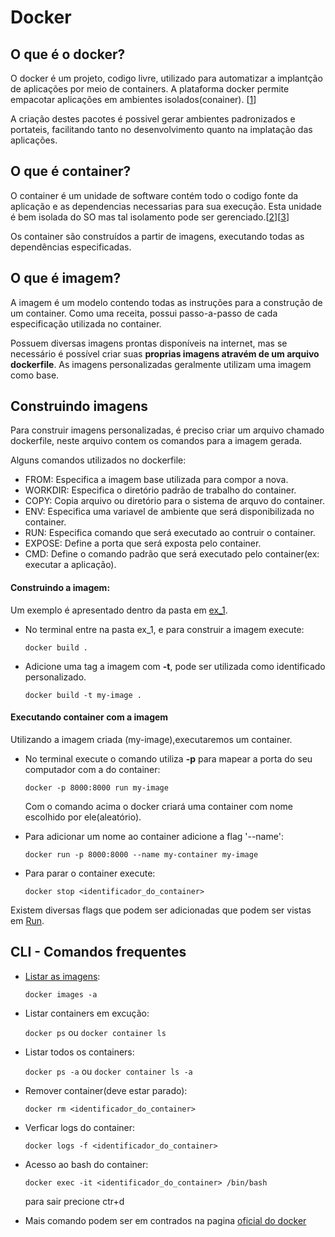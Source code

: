 # Docker

## O que é o docker?
  O docker é um projeto, codigo livre, utilizado para automatizar a implantção de aplicações por meio de containers. A plataforma docker permite empacotar aplicações em ambientes isolados(conainer). [[1](https://docs.docker.com/get-started/overview/]#the-docker-platform)]

  A criação destes pacotes é possivel gerar ambientes padronizados e portateis, facilitando tanto no desenvolvimento quanto na implatação das aplicações.

## O que é container?
  
  O container é um unidade de software contém todo o codigo fonte da aplicação e as dependencias necessarias para sua execução. Esta unidade é bem isolada do SO mas tal isolamento pode ser gerenciado.[[2](https://www.docker.com/resources/what-container/)][[3](https://docs.docker.com/get-started/overview/#the-docker-platform)]

  Os container são construídos a partir de imagens, executando todas as dependências especificadas.

## O que é imagem?
  A imagem é um modelo contendo todas as instruções para a construção de um container. Como uma receita, possui passo-a-passo de cada especificação utilizada no container.

  Possuem diversas imagens prontas disponíveis na internet, mas se necessário é possível criar suas **proprias imagens atravém de um arquivo dockerfile**. As imagens personalizadas geralmente utilizam uma imagem como base.

## Construindo imagens
  Para construir imagens personalizadas, é preciso criar um arquivo chamado dockerfile, neste arquivo contem os comandos para a imagem gerada.

  Alguns comandos utilizados no dockerfile:

  * FROM: Especifica a imagem base utilizada para compor a nova.
  * WORKDIR: Especifica o diretório padrão de trabalho do container.
  * COPY: Copia arquivo ou diretório para o sistema de arquvo do container.
  * ENV: Especifica uma variavel de ambiente que será disponibilizada no container.
  * RUN: Especifica comando que será executado ao contruir o container.
  * EXPOSE: Define a porta que será exposta pelo container.
  * CMD: Define o comando padrão que será executado pelo container(ex: executar a aplicação).

  #### Construindo a imagem:
  Um exemplo é apresentado dentro da pasta em [ex_1]().
  
  * No terminal entre na pasta ex_1, e para construir a imagem execute:
  
    `docker build .`

  * Adicione uma tag a imagem com **-t**, pode ser utilizada como identificado personalizado.

    `docker build -t my-image .`

  #### Executando container com a imagem

  Utilizando a imagem criada (my-image),executaremos um container.

  * No terminal execute o comando utiliza **-p** para mapear a porta do seu computador com a do container:

    `docker -p 8000:8000 run my-image`
  
    Com o comando acima o docker criará uma container com nome escolhido por ele(aleatório).

  * Para adicionar um nome ao container adicione a flag '--name':

    `docker run -p 8000:8000 --name my-container my-image`
  
  * Para parar o container execute:

    `docker stop <identificador_do_container>`
  
  Existem diversas flags que podem ser adicionadas que podem ser vistas em [Run](https://docs.docker.com/engine/reference/commandline/run/).
  
## CLI - Comandos frequentes
  * [Listar as imagens](https://docs.docker.com/engine/reference/commandline/images/):

    `docker images -a`

  * Listar containers em excução:

    `docker ps` ou `docker container ls`

  * Listar todos os containers:
    
    `docker ps -a` ou `docker container ls -a`

  * Remover container(deve estar parado):
    
    `docker rm <identificador_do_container>`

  * Verficar logs do container:

    `docker logs -f <identificador_do_container>`

  * Acesso ao bash do container:

    `docker exec -it <identificador_do_container> /bin/bash`
    
    para sair precione ctr+d

  * Mais comando podem ser em contrados na pagina [oficial do docker](https://docs.docker.com/engine/reference/commandline/docker/)
